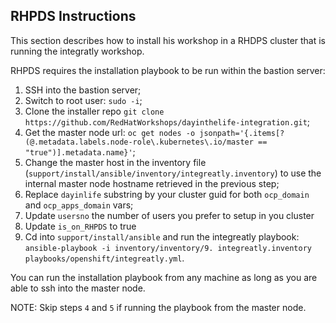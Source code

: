 ## RHPDS Instructions

This section describes how to install his workshop in a RHDPS cluster that is running the integratly workshop.

RHPDS requires the installation playbook to be run within the bastion server:

1. SSH into the bastion server;
2. Switch to root user: `sudo -i`;
3. Clone the installer repo `git clone https://github.com/RedHatWorkshops/dayinthelife-integration.git`;
4. Get the master node url: `oc get nodes -o jsonpath='{.items[?(@.metadata.labels.node-role\.kubernetes\.io/master == "true")].metadata.name}'`;
5. Change the master host in the inventory file (`support/install/ansible/inventory/integreatly.inventory`) to use the internal master node hostname retrieved in the previous step;
6. Replace `dayinlife` substring by your cluster guid for both `ocp_domain` and `ocp_apps_domain` vars;
7. Update `usersno` the number of users you prefer to setup in you cluster
8. Update `is_on_RHPDS` to true 
9. Cd into `support/install/ansible` and run the integreatly playbook: `ansible-playbook -i inventory/inventory/9. integreatly.inventory playbooks/openshift/integreatly.yml`.

You can run the installation playbook from any machine as long as you are able to ssh into the master node.

NOTE: Skip steps `4` and `5` if running the playbook from the master node.